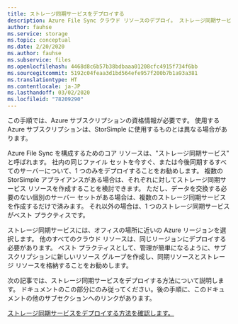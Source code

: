 ```yaml
---
title: ストレージ同期サービスをデプロイする
description: Azure File Sync クラウド リソースのデプロイ。 ストレージ同期サービス。 移行ドキュメント間で共有する共通のテキスト ブロック。
author: fauhse
ms.service: storage
ms.topic: conceptual
ms.date: 2/20/2020
ms.author: fauhse
ms.subservice: files
ms.openlocfilehash: 4468d8c6b57b38bdbaaa01208cfc4915f734f6bb
ms.sourcegitcommit: 5192c04feaa3d1bd564efe957f200b7b1a93a381
ms.translationtype: HT
ms.contentlocale: ja-JP
ms.lasthandoff: 03/02/2020
ms.locfileid: "78209290"
---
```

この手順では、Azure サブスクリプションの資格情報が必要です。 使用する Azure サブスクリプションは、StorSimple に使用するものとは異なる場合があります。

Azure File Sync を構成するためのコア リソースは、"ストレージ同期サービス" と呼ばれます。
社内の同じファイル セットを今すぐ、または今後同期するすべてのサーバーについて、1 つのみをデプロイすることをお勧めします。 複数の StorSimple アプライアンスがある場合は、それぞれに対してストレージ同期サービス リソースを作成することを検討できます。 ただし、データを交換する必要のない個別のサーバー セットがある場合は、複数のストレージ同期サービスを作成するだけで済みます。 それ以外の場合は、1 つのストレージ同期サービスがベスト プラクティスです。

ストレージ同期サービスには、オフィスの場所に近いの Azure リージョンを選択します。 他のすべてのクラウド リソースは、同じリージョンにデプロイする必要があります。
ベスト プラクティスとして、管理が簡単になるように、サブスクリプションに新しいリソース グループを作成し、同期リソースとストレージ リソースを格納することをお勧めします。

次の記事では、ストレージ同期サービスをデプロイする方法について説明します。 ドキュメントのこの部分にのみ従ってください。後の手順に、このドキュメントの他のサブセクションへのリンクがあります。

[ストレージ同期サービスをデプロイする方法を確認します。](../articles/storage/files/storage-sync-files-deployment-guide.md#deploy-the-storage-sync-service)
